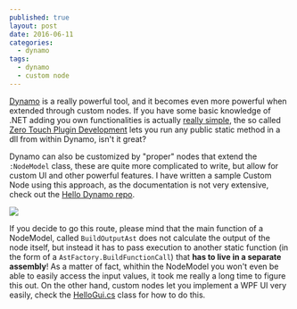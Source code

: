 ```yaml
---
published: true
layout: post
date: 2016-06-11
categories:
  - dynamo
tags:
  - dynamo
  - custom node
---
```

[Dynamo](http://dynamobim.org/) is a really powerful tool, and it becomes even more powerful when extended through custom nodes. If you have some basic knowledge of .NET adding you own functionalities is actually [really simple](https://github.com/DynamoDS/Dynamo/wiki/How-To-Create-Your-Own-Nodes), the so called [Zero Touch Plugin Development](https://github.com/DynamoDS/Dynamo/wiki/Zero-Touch-Plugin-Development) lets you run any public static method in a dll from within Dynamo, isn't it great?

Dynamo can also be customized by "proper" nodes that extend the ```:NodeModel``` class, these are quite more complicated to write, but allow for custom UI and other powerful features. I have written a sample Custom Node using this approach, as the documentation is not very extensive, check out the [Hello Dynamo repo](https://github.com/teocomi/HelloDynamo). 

![](https://cloud.githubusercontent.com/assets/2679513/16582748/be9e36e4-42a8-11e6-8c0a-429c0caf0ef1.png)

If you decide to go this route, please mind that the main function of a NodeModel, called ```BuildOutputAst``` does not calculate the output of the node itself, but instead it has to pass execution to another static function (in the form of a ```AstFactory.BuildFunctionCall```) that **has to live in a separate assembly**! As a matter of fact, whithin the NodeModel you won't even be able to easily access the input values, it took me really a long time to figure this out. On the other hand, custom nodes let you implement a WPF UI very easily, check the [HelloGui.cs](https://github.com/teocomi/HelloDynamo/blob/master/HelloDynamo/HelloNodeModel/HelloGui.cs) class for how to do this.
